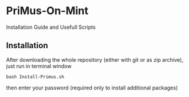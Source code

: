 # PriMus-On-Mint
Installation Guide and Usefull Scripts

## Installation

After downloading the whole repository 
(either with git or as zip archive), 
just run in terminal window

	bash Install-Primus.sh

then enter your password (required only to install additional packages)
